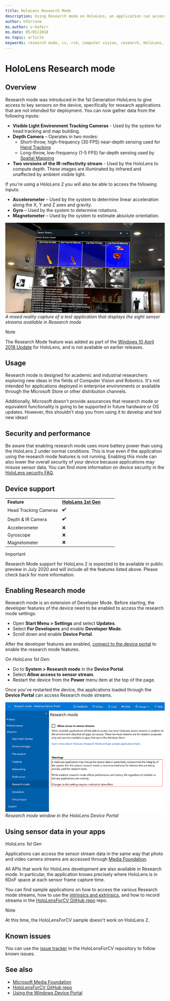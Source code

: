 ```yaml
---
title: HoloLens Research Mode
description: Using Research mode on HoloLens, an application can access key device sensor streams (depth, environment tracking, and IR-reflectivity).
author: hferrone
ms.author: v-haferr
ms.date: 05/03/2018
ms.topic: article
keywords: research mode, cv, rs4, computer vision, research, HoloLens, HoloLens 2
---
```


# HoloLens Research mode

## Overview

Research mode was introduced in the 1st Generation HoloLens to give access to key sensors on the device, specifically for research applications that are not intended for deployment. You can now gather data from the following inputs:

* **Visible Light Environment Tracking Cameras** - Used by the system for head tracking and map building.
* **Depth Camera** – Operates in two modes:  
    + Short-throw, high-frequency (30 FPS) near-depth sensing used for [Hand Tracking](interaction-fundamentals.md)
    + Long-throw, low-frequency (1-5 FPS) far-depth sensing used by [Spatial Mapping](spatial-mapping.md)
* **Two versions of the IR-reflectivity stream** - Used by the HoloLens to compute depth. These images are illuminated by infrared and unaffected by ambient visible light.

If you're using a HoloLens 2 you will also be able to access the following inputs:

* **Accelerometer** – Used by the system to determine linear acceleration along the X, Y and Z axes and gravity.
* **Gyro** – Used by the system to determine rotations.
* **Magnetometer** – Used by the system to estimate absolute orientation.

![Research Mode app screenshot](images/sensor-stream-viewer.jpg)<br>
*A mixed reality capture of a test application that displays the eight sensor streams available in Research mode*

> [!NOTE]
> The Research Mode feature was added as part of the [Windows 10 April 2018 Update](release-notes-april-2018.md) for HoloLens, and is not available on earlier releases.

## Usage

Research mode is designed for academic and industrial researchers exploring new ideas in the fields of Computer Vision and Robotics.  It's not intended for applications deployed in enterprise environments or available through the Microsoft Store or other distribution channels.

Additionally, Microsoft doesn't provide assurances that research mode or equivalent functionality is going to be supported in future hardware or OS updates. However, this shouldn't stop you from using it to develop and test new ideas!

## Security and performance

Be aware that enabling research mode uses more battery power than using the HoloLens 2 under normal conditions. This is true even if the application using the research mode features is not running.  Enabling this mode can also lower the overall security of your device because applications may misuse sensor data.  You can find more information on device security in the [HoloLens security FAQ](https://docs.microsoft.com/hololens/hololens-faq-security).  


## Device support

<table>
    <colgroup>
    <col width="50%" />
    <col width="50%" />
    <!-- <col width="33%" /> -->
    </colgroup>
    <tr>
        <td><strong>Feature</strong></td>
        <td><a href="hololens-hardware-details.md"><strong>HoloLens 1st Gen</strong></a></td>
        <!-- <td><a href="hololens2-hardware.md"><strong>HoloLens 2</strong></a></td> -->
    </tr>
     <tr>
        <td>Head Tracking Cameras</td>
        <td>✔️</td>
        <!-- <td>❌</td> -->
    </tr>
    <tr>
        <td>Depth & IR Camera</td>
        <td>✔️</td>
        <!-- <td>❌</td> -->
    </tr>
    <tr>
        <td>Accelerometer</td>
        <td>❌</td>
        <!-- <td>❌</td> -->
    </tr>
    <tr>
        <td>Gyroscope</td>
        <td>❌</td>
        <!-- <td>❌</td> -->
    </tr>
    <tr>
        <td>Magnetometer</td>
        <td>❌</td>
        <!-- <td>❌</td> -->
    </tr>
</table>

> [!IMPORTANT]
> Research Mode support for HoloLens 2 is expected to be available in public preview in July 2020 and will include all the features listed above. Please check back for more information. 

## Enabling Research mode

Research mode is an extension of Developer Mode. Before starting, the developer features of the device need to be enabled to access the research mode settings: 

* Open **Start Menu > Settings** and select **Updates**.
* Select **For Developers** and enable **Developer Mode**.
* Scroll down and enable **Device Portal**.

After the developer features  are enabled, [connect to the device portal](https://docs.microsoft.com/windows/uwp/debug-test-perf/device-portal-hololens) to enable the research mode features.

On *HoloLens 1st Gen*:

* Go to **System > Research mode** in the **Device Portal**.
* Select **Allow access to sensor stream**.
* Restart the device from the **Power** menu item at the top of the page.

Once you've restarted the device, the applications loaded through the **Device Portal** can access Research mode streams.

![Research Mode tab of HoloLens Device Portal](images/ResearchModeDevPortal.png)<br>
*Research mode window in the HoloLens Device Portal*

## Using sensor data in your apps

*HoloLens 1st Gen*

Applications can access the sensor stream data in the same way that photo and video camera streams are accessed through [Media Foundation](https://msdn.microsoft.com/library/windows/desktop/ms694197). 

All APIs that work for HoloLens development are also available in Research mode. In particular, the application  knows precisely where HoloLens is in 6DoF space at each sensor frame capture time.

You can find sample applications on how to access the various Research mode streams, how to use the [intrinsics and extrinsics](https://docs.microsoft.com/windows/mixed-reality/locatable-camera#locating-the-device-camera-in-the-world), and how to record streams in the [HoloLensForCV GitHub repo](https://github.com/Microsoft/HoloLensForCV) repo.

 > [!NOTE]
 > At this time, the HoloLensForCV sample doesn't work on HoloLens 2.

## Known issues

You can use the [issue tracker](https://github.com/Microsoft/HololensForCV/issues) in the HoloLensForCV repository to follow known issues.

## See also

* [Microsoft Media Foundation](https://msdn.microsoft.com/library/windows/desktop/ms694197)
* [HoloLensForCV GitHub repo](https://github.com/Microsoft/HoloLensForCV)
* [Using the Windows Device Portal](using-the-windows-device-portal.md)
